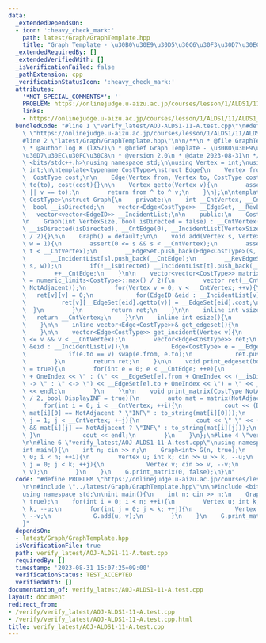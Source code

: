 ```yaml
---
data:
  _extendedDependsOn:
  - icon: ':heavy_check_mark:'
    path: latest/Graph/GraphTemplate.hpp
    title: "Graph Template - \u30B0\u30E9\u30D5\u30C6\u30F3\u30D7\u30EC\u30FC\u30C8"
  _extendedRequiredBy: []
  _extendedVerifiedWith: []
  _isVerificationFailed: false
  _pathExtension: cpp
  _verificationStatusIcon: ':heavy_check_mark:'
  attributes:
    '*NOT_SPECIAL_COMMENTS*': ''
    PROBLEM: https://onlinejudge.u-aizu.ac.jp/courses/lesson/1/ALDS1/11/ALDS1_11_A
    links:
    - https://onlinejudge.u-aizu.ac.jp/courses/lesson/1/ALDS1/11/ALDS1_11_A
  bundledCode: "#line 1 \"verify_latest/AOJ-ALDS1-11-A.test.cpp\"\n#define PROBLEM\
    \ \"https://onlinejudge.u-aizu.ac.jp/courses/lesson/1/ALDS1/11/ALDS1_11_A\"\n\n\
    #line 2 \"latest/Graph/GraphTemplate.hpp\"\n\n/**\n * @file GraphTemplate.hpp\n\
    \ * @author log K (lX57)\n * @brief Graph Template - \u30B0\u30E9\u30D5\u30C6\u30F3\
    \u30D7\u30EC\u30FC\u30C8\n * @version 2.0\n * @date 2023-08-31\n */\n\n#include\
    \ <bits/stdc++.h>\nusing namespace std;\n\nusing Vertex = int;\nusing EdgeID =\
    \ int;\n\ntemplate<typename CostType>\nstruct Edge{\n    Vertex from, to;\n  \
    \  CostType cost;\n\n    Edge(Vertex from, Vertex to, CostType cost) : from(from),\
    \ to(to), cost(cost){}\n\n    Vertex getto(Vertex v){\n        assert(v == from\
    \ || v == to);\n        return from ^ to ^ v;\n    }\n};\n\ntemplate<typename\
    \ CostType>\nstruct Graph{\n    private:\n    int __CntVertex, __CntEdge;\n  \
    \  bool __isDirected;\n    vector<Edge<CostType>> __EdgeSet, __RevEdgeSet;\n \
    \   vector<vector<EdgeID>> __IncidentList;\n\n    public:\n    CostType INF;\n\
    \n    Graph(int VertexSize, bool isDirected = false) : __CntVertex(VertexSize),\
    \ __isDirected(isDirected), __CntEdge(0), __IncidentList(VertexSize), INF(numeric_limits<CostType>::max()\
    \ / 2){}\n\n    Graph() = default;\n\n    void add(Vertex s, Vertex t, CostType\
    \ w = 1){\n        assert(0 <= s && s < __CntVertex);\n        assert(0 <= t &&\
    \ t < __CntVertex);\n        __EdgeSet.push_back(Edge<CostType>(s, t, w));\n \
    \       __IncidentList[s].push_back(__CntEdge);\n        __RevEdgeSet.push_back(Edge<CostType>(t,\
    \ s, w));\n        if(!__isDirected) __IncidentList[t].push_back(__CntEdge);\n\
    \        ++__CntEdge;\n    }\n\n    vector<vector<CostType>> matrix(CostType NotAdjacent\
    \ = numeric_limits<CostType>::max() / 2){\n        vector ret(__CntVertex, vector(__CntVertex,\
    \ NotAdjacent));\n        for(Vertex v = 0; v < __CntVertex; ++v){\n         \
    \   ret[v][v] = 0;\n            for(EdgeID &eid : __IncidentList[v]){\n      \
    \          ret[v][__EdgeSet[eid].getto(v)] = __EdgeSet[eid].cost;\n          \
    \  }\n        }\n        return ret;\n    }\n\n    inline int vsize(){\n     \
    \   return __CntVertex;\n    }\n\n    inline int esize(){\n        return __CntEdge;\n\
    \    }\n\n    inline vector<Edge<CostType>>& get_edgeset(){\n        return __EdgeSet;\n\
    \    }\n\n    vector<Edge<CostType>> get_incident(Vertex v){\n        assert(0\
    \ <= v && v < __CntVertex);\n        vector<Edge<CostType>> ret;\n        for(auto\
    \ &eid : __IncidentList[v]){\n            Edge<CostType> e = __EdgeSet[eid];\n\
    \            if(e.to == v) swap(e.from, e.to);\n            ret.push_back(e);\n\
    \        }\n        return ret;\n    }\n\n    void print_edgeset(bool OneIndex\
    \ = true){\n        for(int e = 0; e < __CntEdge; ++e){\n            cout << e\
    \ + OneIndex << \" : (\" << __EdgeSet[e].from + OneIndex << (__isDirected ? \"\
    \ -> \" : \" <-> \") << __EdgeSet[e].to + OneIndex << \") = \" << __EdgeSet[e].cost\
    \ << endl;\n        }\n    }\n\n    void print_matrix(CostType NotAdjacent = numeric_limits<CostType>::max()\
    \ / 2, bool DisplayINF = true){\n        auto mat = matrix(NotAdjacent);\n   \
    \     for(int i = 0; i < __CntVertex; ++i){\n            cout << (DisplayINF &&\
    \ mat[i][0] == NotAdjacent ? \"INF\" : to_string(mat[i][0]));\n            for(int\
    \ j = 1; j < __CntVertex; ++j){\n                cout << \" \" << (DisplayINF\
    \ && mat[i][j] == NotAdjacent ? \"INF\" : to_string(mat[i][j]));\n           \
    \ }\n            cout << endl;\n        }\n    }\n};\n#line 4 \"verify_latest/AOJ-ALDS1-11-A.test.cpp\"\
    \n\n#line 6 \"verify_latest/AOJ-ALDS1-11-A.test.cpp\"\nusing namespace std;\n\n\
    int main(){\n    int n; cin >> n;\n    Graph<int> G(n, true);\n    for(int i =\
    \ 0; i < n; ++i){\n        Vertex u; int k; cin >> u >> k, --u;\n        for(int\
    \ j = 0; j < k; ++j){\n            Vertex v; cin >> v, --v;\n            G.add(u,\
    \ v);\n        }\n    }\n    G.print_matrix(0, false);\n}\n"
  code: "#define PROBLEM \"https://onlinejudge.u-aizu.ac.jp/courses/lesson/1/ALDS1/11/ALDS1_11_A\"\
    \n\n#include \"../latest/Graph/GraphTemplate.hpp\"\n\n#include <bits/stdc++.h>\n\
    using namespace std;\n\nint main(){\n    int n; cin >> n;\n    Graph<int> G(n,\
    \ true);\n    for(int i = 0; i < n; ++i){\n        Vertex u; int k; cin >> u >>\
    \ k, --u;\n        for(int j = 0; j < k; ++j){\n            Vertex v; cin >> v,\
    \ --v;\n            G.add(u, v);\n        }\n    }\n    G.print_matrix(0, false);\n\
    }"
  dependsOn:
  - latest/Graph/GraphTemplate.hpp
  isVerificationFile: true
  path: verify_latest/AOJ-ALDS1-11-A.test.cpp
  requiredBy: []
  timestamp: '2023-08-31 15:07:25+09:00'
  verificationStatus: TEST_ACCEPTED
  verifiedWith: []
documentation_of: verify_latest/AOJ-ALDS1-11-A.test.cpp
layout: document
redirect_from:
- /verify/verify_latest/AOJ-ALDS1-11-A.test.cpp
- /verify/verify_latest/AOJ-ALDS1-11-A.test.cpp.html
title: verify_latest/AOJ-ALDS1-11-A.test.cpp
---
```

